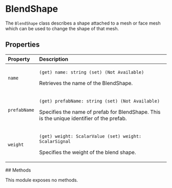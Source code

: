 # BlendShape

The `BlendShape` class describes a shape attached to a mesh or face mesh which can be used to change the shape of that mesh.

## Properties

<table>
  <thead>
    <tr>
      <th style="text-align:left">Property</th>
      <th style="text-align:left">Description</th>
    </tr>
  </thead>
  <tbody>
    <tr>
      <td style="text-align:left"><code>name</code>
      </td>
      <td style="text-align:left">
        <p><code>(get) name: string (set) (Not Available)</code>
        </p>
        <p>Retrieves the name of the BlendShape.</p>
      </td>
    </tr>
    <tr>
      <td style="text-align:left"><code>prefabName</code>
      </td>
      <td style="text-align:left">
        <p><code>(get) prefabName: string (set) (Not Available)</code>
        </p>
        <p>Specifies the name of prefab for BlendShape. This is the unique identifier
          of the prefab.</p>
      </td>
    </tr>
    <tr>
      <td style="text-align:left"><code>weight</code>
      </td>
      <td style="text-align:left">
        <p><code>(get) weight: ScalarValue (set) weight: ScalarSignal</code>
        </p>
        <p>Specifies the weight of the blend shape.</p>
      </td>
    </tr>
  </tbody>
</table>## Methods

This module exposes no methods.

